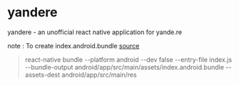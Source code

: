 # yandere
yandere - an unofficial react native application for yande.re

note : To create index.android.bundle [source](https://medium.com/@impaachu/react-native-android-release-build-crash-on-device-14f2c9eacf18)

> react-native bundle --platform android --dev false --entry-file index.js --bundle-output android/app/src/main/assets/index.android.bundle --assets-dest android/app/src/main/res

